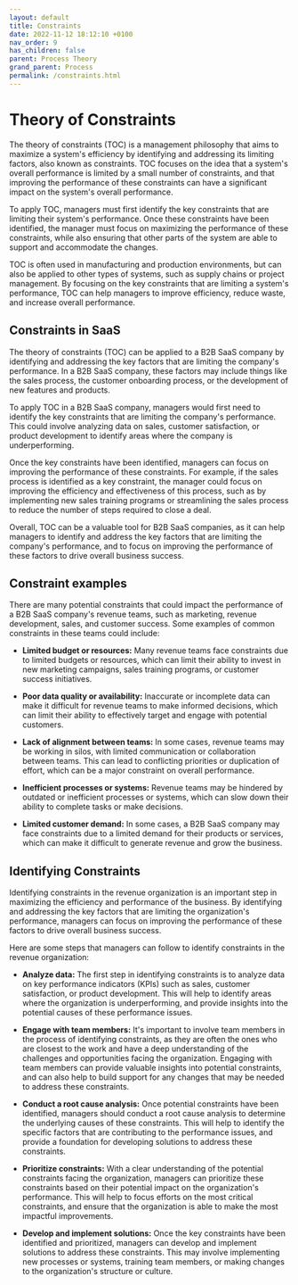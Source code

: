 ```yaml
---
layout: default
title: Constraints
date: 2022-11-12 18:12:10 +0100
nav_order: 9
has_children: false
parent: Process Theory
grand_parent: Process
permalink: /constraints.html
---
```


# Theory of Constraints

The theory of constraints (TOC) is a management philosophy that aims to maximize a system's efficiency by identifying and addressing its limiting factors, also known as constraints. TOC focuses on the idea that a system's overall performance is limited by a small number of constraints, and that improving the performance of these constraints can have a significant impact on the system's overall performance.

To apply TOC, managers must first identify the key constraints that are limiting their system's performance. Once these constraints have been identified, the manager must focus on maximizing the performance of these constraints, while also ensuring that other parts of the system are able to support and accommodate the changes.

TOC is often used in manufacturing and production environments, but can also be applied to other types of systems, such as supply chains or project management. By focusing on the key constraints that are limiting a system's performance, TOC can help managers to improve efficiency, reduce waste, and increase overall performance.

## Constraints in SaaS

The theory of constraints (TOC) can be applied to a B2B SaaS company by identifying and addressing the key factors that are limiting the company's performance. In a B2B SaaS company, these factors may include things like the sales process, the customer onboarding process, or the development of new features and products.

To apply TOC in a B2B SaaS company, managers would first need to identify the key constraints that are limiting the company's performance. This could involve analyzing data on sales, customer satisfaction, or product development to identify areas where the company is underperforming.

Once the key constraints have been identified, managers can focus on improving the performance of these constraints. For example, if the sales process is identified as a key constraint, the manager could focus on improving the efficiency and effectiveness of this process, such as by implementing new sales training programs or streamlining the sales process to reduce the number of steps required to close a deal.

Overall, TOC can be a valuable tool for B2B SaaS companies, as it can help managers to identify and address the key factors that are limiting the company's performance, and to focus on improving the performance of these factors to drive overall business success.

## Constraint examples

There are many potential constraints that could impact the performance of a B2B SaaS company's revenue teams, such as marketing, revenue development, sales, and customer success. Some examples of common constraints in these teams could include:

- **Limited budget or resources:** Many revenue teams face constraints due to limited budgets or resources, which can limit their ability to invest in new marketing campaigns, sales training programs, or customer success initiatives.

- **Poor data quality or availability:** Inaccurate or incomplete data can make it difficult for revenue teams to make informed decisions, which can limit their ability to effectively target and engage with potential customers.

- **Lack of alignment between teams:** In some cases, revenue teams may be working in silos, with limited communication or collaboration between teams. This can lead to conflicting priorities or duplication of effort, which can be a major constraint on overall performance.

- **Inefficient processes or systems:** Revenue teams may be hindered by outdated or inefficient processes or systems, which can slow down their ability to complete tasks or make decisions.

- **Limited customer demand:** In some cases, a B2B SaaS company may face constraints due to a limited demand for their products or services, which can make it difficult to generate revenue and grow the business.

## Identifying Constraints

Identifying constraints in the revenue organization is an important step in maximizing the efficiency and performance of the business. By identifying and addressing the key factors that are limiting the organization's performance, managers can focus on improving the performance of these factors to drive overall business success.

Here are some steps that managers can follow to identify constraints in the revenue organization:

- **Analyze data:** The first step in identifying constraints is to analyze data on key performance indicators (KPIs) such as sales, customer satisfaction, or product development. This will help to identify areas where the organization is underperforming, and provide insights into the potential causes of these performance issues.

- **Engage with team members:** It's important to involve team members in the process of identifying constraints, as they are often the ones who are closest to the work and have a deep understanding of the challenges and opportunities facing the organization. Engaging with team members can provide valuable insights into potential constraints, and can also help to build support for any changes that may be needed to address these constraints.

- **Conduct a root cause analysis:** Once potential constraints have been identified, managers should conduct a root cause analysis to determine the underlying causes of these constraints. This will help to identify the specific factors that are contributing to the performance issues, and provide a foundation for developing solutions to address these constraints.

- **Prioritize constraints:** With a clear understanding of the potential constraints facing the organization, managers can prioritize these constraints based on their potential impact on the organization's performance. This will help to focus efforts on the most critical constraints, and ensure that the organization is able to make the most impactful improvements.

- **Develop and implement solutions:** Once the key constraints have been identified and prioritized, managers can develop and implement solutions to address these constraints. This may involve implementing new processes or systems, training team members, or making changes to the organization's structure or culture.
